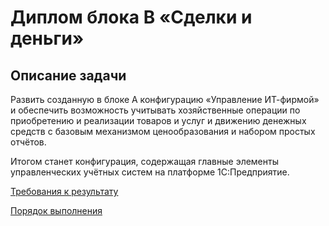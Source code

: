# Диплом блока B «Сделки и деньги»

## Описание задачи

Развить созданную в блоке А конфигурацию «Управление ИТ-фирмой» и обеспечить возможность учитывать хозяйственные операции по приобретению и реализации товаров и услуг и движению денежных средств с базовым механизмом ценообразования и набором простых отчётов.

Итогом станет конфигурация, содержащая главные элементы управленческих учётных систем на платформе 1С:Предприятие.

[Требования к результату](diploma-b-reqs.md)

[Порядок выполнения](diploma-b-howto.md)
